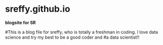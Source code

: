 # sreffy.github.io

__blogsite for SR__


#This is a blog file for sreffy, who is totally a freshman in coding. I love data science and try my best to be a good coder and 
#a data scientist!!
